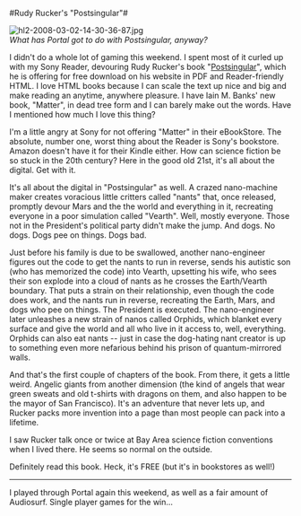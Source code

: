#Rudy Rucker's "Postsingular"#

![hl2-2008-03-02-14-30-36-87.jpg](http://westkarana.com/wp-content/uploads/2008/03/hl2-2008-03-02-14-30-36-87.jpg)  
*What has Portal got to do with Postsingular, anyway?*

I didn't do a whole lot of gaming this weekend. I spent most of it curled up with my Sony Reader, devouring Rudy Rucker's book "[Postsingular](http://www.rudyrucker.com/postsingular/)", which he is offering for free download on his website in PDF and Reader-friendly HTML. I love HTML books because I can scale the text up nice and big and make reading an anytime, anywhere pleasure. I have Iain M. Banks' new book, "Matter", in dead tree form and I can barely make out the words. Have I mentioned how much I love this thing?

I'm a little angry at Sony for not offering "Matter" in their eBookStore. The absolute, number one, worst thing about the Reader is Sony's bookstore. Amazon doesn't have it for their Kindle either. How can science fiction be so stuck in the 20th century? Here in the good old 21st, it's all about the digital. Get with it.

It's all about the digital in "Postsingular" as well. A crazed nano-machine maker creates voracious little critters called "nants" that, once released, promptly devour Mars and the the world and everything in it, recreating everyone in a poor simulation called "Vearth". Well, mostly everyone. Those not in the President's political party didn't make the jump. And dogs. No dogs. Dogs pee on things. Dogs bad.

Just before his family is due to be swallowed, another nano-engineer figures out the code to get the nants to run in reverse, sends his autistic son (who has memorized the code) into Vearth, upsetting his wife, who sees their son explode into a cloud of nants as he crosses the Earth/Vearth boundary. That puts a strain on their relationship, even though the code does work, and the nants run in reverse, recreating the Earth, Mars, and dogs who pee on things. The President is executed. The nano-engineer later unleashes a new strain of nanos called Orphids, which blanket every surface and give the world and all who live in it access to, well, everything. Orphids can also eat nants -- just in case the dog-hating nant creator is up to something even more nefarious behind his prison of quantum-mirrored walls.

And that's the first couple of chapters of the book. From there, it gets a little weird. Angelic giants from another dimension (the kind of angels that wear green sweats and old t-shirts with dragons on them, and also happen to be the mayor of San Francisco). It's an adventure that never lets up, and Rucker packs more invention into a page than most people can pack into a lifetime.

I saw Rucker talk once or twice at Bay Area science fiction conventions when I lived there. He seems so normal on the outside.

Definitely read this book. Heck, it's FREE (but it's in bookstores as well!)

---

I played through Portal again this weekend, as well as a fair amount of Audiosurf. Single player games for the win...

